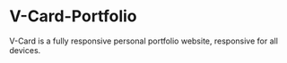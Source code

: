 # V-Card-Portfolio
V-Card is a fully responsive personal portfolio website, responsive for all devices.
